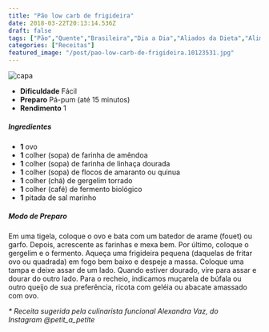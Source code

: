 ```yaml
---
title: "Pão low carb de frigideira"
date: 2018-03-22T20:13:14.536Z
draft: false
tags: ["Pão","Quente","Brasileira","Dia a Dia","Aliados da Dieta","Alimentação","Alimentação saudável"]
categories: ["Receitas"]
featured_image: "/post/pao-low-carb-de-frigideira.10123531.jpg"
---
```


![capa](/post/pao-low-carb-de-frigideira.10123531.jpg)

*   **Dificuldade** Fácil
*   **Preparo** Pá-pum (até 15 minutos)
*   **Rendimento** 1

##### Ingredientes

*   **1** ovo
*   **1** colher (sopa) de farinha de amêndoa
*   **1** colher (sopa) de farinha de linhaça dourada
*   **1** colher (sopa) de flocos de amaranto ou quinua
*   **1** colher (chá) de gergelim torrado
*   **1** colher (café) de fermento biológico
*   **1** pitada de sal marinho

##### Modo de Preparo

Em uma tigela, coloque o ovo e bata com um batedor de arame (fouet) ou garfo. Depois, acrescente as farinhas e mexa bem. Por último, coloque o gergelim e o fermento. Aqueça uma frigideira pequena (daquelas de fritar ovo ou quadrada) em fogo bem baixo e despeje a massa. Coloque uma tampa e deixe assar de um lado. Quando estiver dourado, vire para assar e dourar do outro lado. Para o recheio, indicamos muçarela de búfala ou outro queijo de sua preferência, ricota com geléia ou abacate amassado com ovo.

_\* Receita sugerida pela culinarista funcional Alexandra Vaz, do Instagram @petit\_a\_petite_
